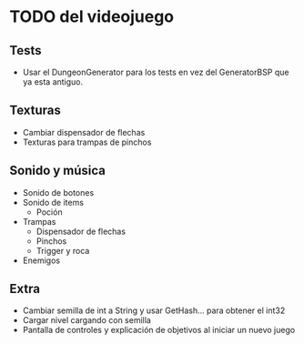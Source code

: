 TODO del videojuego
===================
## Tests
+ Usar el DungeonGenerator para los tests en vez del GeneratorBSP que ya esta antiguo.

## Texturas
+ Cambiar dispensador de flechas
+ Texturas para trampas de pinchos

## Sonido y música
+ Sonido de botones
+ Sonido de items
  * Poción
+ Trampas
  * Dispensador de flechas
  * Pinchos
  * Trigger y roca
+ Enemigos

## Extra
+ Cambiar semilla de int a String y usar GetHash... para obtener el int32
+ Cargar nivel cargando con semilla
+ Pantalla de controles y explicación de objetivos al iniciar un nuevo juego
